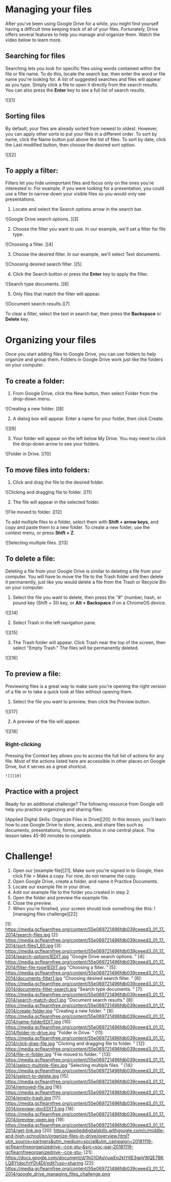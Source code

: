 # Managing your files

After you've been using Google Drive for a while, you might find yourself having a difficult time keeping track of all of your files. Fortunately, Drive offers several features to help you manage and organize them. Watch the video below to learn more.

## Searching for files

Searching lets you look for specific files using words contained within the file or file name. To do this, locate the search bar, then enter the word or file name you're looking for. A list of suggested searches and files will appear as you type. Simply click a file to open it directly from the search results. You can also press the **Enter** key to see a full list of search results.

![][1]

## Sorting files

By default, your files are already sorted from newest to oldest. However, you can apply other sorts to put your files in a different order. To sort by name, click the Name button just above the list of files. To sort by date, click the Last modified button, then choose the desired sort option.

![][2]

## To apply a filter:

Filters let you hide unimportant files and focus only on the ones you're interested in. For example, if you were looking for a presentation, you could use a filter to narrow down your visible files so you would only see presentations.

1. Locate and select the Search options arrow in the search bar.

  ![Google Drive search options. ][3]

2. Choose the filter you want to use. In our example, we'll set a filter for file type.

  ![Choosing a filter. ][4]

3. Choose the desired filter. In our example, we'll select Text documents.

  ![Choosing desired search filter. ][5]

4. Click the Search button or press the **Enter** key to apply the filter.

  ![Search type documents. ][6]

5. Only files that match the filter will appear.

  ![Document search results.][7]

To clear a filter, select the text in search bar, then press the **Backspace** or **Delete** key.

# Organizing your files

Once you start adding files to Google Drive, you can use folders to help organize and group them. Folders in Google Drive work just like the folders on your computer.

## To create a folder:

1. From Google Drive, click the New button, then select Folder from the drop-down menu.

  ![Creating a new folder. ][8]

2. A dialog box will appear. Enter a name for your folder, then click Create.

  ![][9]

3. Your folder will appear on the left below My Drive. You may need to click the drop-down arrow to see your folders.

  ![Folder in Drive. ][10]

## To move files into folders:

1. Click and drag the file to the desired folder.

  ![Clicking and dragging file to folder. ][11]

2. The file will appear in the selected folder.

  ![File moved to folder. ][12]

To add multiple files to a folder, select them with **Shift + arrow keys**, and copy and paste them to a new folder. To create a new folder, use the context menu, or press **Shift + Z**.

![Selecting multiple files. ][13]

## To delete a file:

Deleting a file from your Google Drive is similar to deleting a file from your computer. You will have to move the file to the Trash folder and then delete it permanently, just like you would delete a file from the Trash or Recycle Bin on your computer.

1. Select the file you want to delete, then press the "#" (number, hash, or pound key (Shift + 3)) key, or **Alt + Backspace** if on a ChromeOS device.

  ![][14]

2. Select Trash in the left navigation pane.

  ![][15]

3. The Trash folder will appear. Click Trash near the top of the screen, then select "Empty Trash." The files will be permanently deleted.

  ![][16]

## To preview a file:

Previewing files is a great way to make sure you're opening the right version of a file or to take a quick look at files without opening them.

1. Select the file you want to preview, then click the Preview button.

  ![][17]

2. A preview of the file will appear.

  ![][18]

### Right-clicking

Pressing the Context key allows you to access the full list of actions for any file. Most of the actions listed here are accessible in other places on Google Drive, but it serves as a great shortcut.

```
![][19]
```

## Practice with a project

Ready for an additional challenge? The following resource from Google will help you practice organizing and sharing files:

[Applied Digital Skills: Organize Files in Drive][20]: In this lesson, you'll learn how to use Google Drive to store, access, and share files such as documents, presentations, forms, and photos in one central place. The lesson takes 45-90 minutes to complete.

# Challenge!

1. Open our [example file][21]. Make sure you're signed in to Google, then click File > Make a copy. For now, do not rename the copy.
2. Open Google Drive, create a folder, and name it Practice Documents.
3. Locate our example file in your drive.
4. Add our example file to the folder you created in step 2\.
5. Open the folder and preview the example file.
6. Close the preview.
7. When you're finished, your screen should look something like this: ![managing files challenge][22]

[1]: <https://media.gcflearnfree.org/content/55e069721496fdb039ceeed3_01_17_2014/search-files.jpg> [2]: <https://media.gcflearnfree.org/content/55e069721496fdb039ceeed3_01_17_2014/sort-files1_60.jpg> [3]: <https://media.gcflearnfree.org/content/55e069721496fdb039ceeed3_01_17_2014/search-options1EDIT.jpg> "Google Drive search options. " [4]: <https://media.gcflearnfree.org/content/55e069721496fdb039ceeed3_01_17_2014/filter-file-type1EDIT.jpg> "Choosing a filter. " [5]: <https://media.gcflearnfree.org/content/55e069721496fdb039ceeed3_01_17_2014/documents-filter1.jpg> "Choosing desired search filter. " [6]: <https://media.gcflearnfree.org/content/55e069721496fdb039ceeed3_01_17_2014/documents-filter-search.jpg> "Search type documents. " [7]: <https://media.gcflearnfree.org/content/55e069721496fdb039ceeed3_01_17_2014/search-match-doc1.jpg> "Document search results." [8]: <https://media.gcflearnfree.org/content/55e069721496fdb039ceeed3_01_17_2014/create-folder.jpg> "Creating a new folder. " [9]: <https://media.gcflearnfree.org/content/55e069721496fdb039ceeed3_01_17_2014/name-folderEDIT.jpg> [10]: <https://media.gcflearnfree.org/content/55e069721496fdb039ceeed3_01_17_2014/folder-in-drive.jpg> "Folder in Drive. " [11]: <https://media.gcflearnfree.org/content/55e069721496fdb039ceeed3_01_17_2014/click-drag-file.jpg> "Clicking and dragging file to folder. " [12]: <https://media.gcflearnfree.org/content/55e069721496fdb039ceeed3_01_17_2014/file-in-folder.jpg> "File moved to folder. " [13]: <https://media.gcflearnfree.org/content/55e069721496fdb039ceeed3_01_17_2014/select-multiple-files.jpg> "Selecting multiple files. " [14]: <https://media.gcflearnfree.org/content/55e069721496fdb039ceeed3_01_17_2014/select-to-delete.jpg> [15]: <https://media.gcflearnfree.org/content/55e069721496fdb039ceeed3_01_17_2014/removed-file.jpg> [16]: <https://media.gcflearnfree.org/content/55e069721496fdb039ceeed3_01_17_2014/empty-trash.jpg> [17]: <https://media.gcflearnfree.org/content/55e069721496fdb039ceeed3_01_17_2014/preview-docEDIT3.jpg> [18]: <https://media.gcflearnfree.org/content/55e069721496fdb039ceeed3_01_17_2014/preview-open.jpg> [19]: <https://media.gcflearnfree.org/content/55e069721496fdb039ceeed3_01_17_2014/get-link.jpg> [20]: <https://applieddigitalskills.withgoogle.com/c/middle-and-high-school/en/organize-files-in-drive/overview.html?utm_source=partners&utm_medium=social&utm_campaign=20181119-gcflearnfreeorganizedrive--cce-stu-&src=soc-par-20181119-gcflearnfreeorganizedrive--cce-stu-> [21]: <https://docs.google.com/document/d/1hG1OAsVuwEp2kIY6E3gpVWQE7BKLQ8YIdqcfnYDt4DI/edit?usp=sharing> [22]: <https://media.gcflearnfree.org/content/55e069721496fdb039ceeed3_01_17_2014/google_drive_managing_files_challenge.png>
